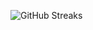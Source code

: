 ![GitHub Streaks](https://github-streaks-mqc9.onrender.com/streak/happilli/image?theme=midnight&cache_bust=1743393394&lang=ja)
